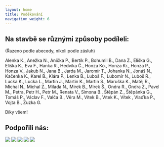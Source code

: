 ```yaml
---
layout: home
title: Poděkování
navigation_weight: 6
---
```


## Na stavbě se různými způsoby podíleli:

(Řazeno podle abecedy, nikoli podle zásluh)

Alenka K., Anežka N., Anička P., Bertík P., Bohumil B., Dana Z., Eliška G., Eliška K., Eva F., Hanka R., Hedvika Č., Honza Ko., Honza Kr., Honza P., Honza V., Jakub N., Jana B., Jarda M., Jaromír T., Johanka N., Jonáš N., Kačenka K., Karel B., Klára P., Lenka B., Luboš F., Lubomír N., Luboš R., Lucka K., Lucka L., Martin J., Martin K., Martin S., Maruška K., Matěj R., Michal N., Michal Z., Milada N., Mirek B., Mirek Š., Ondra R., Ondra Z., Pavel M., Petra, Petr H., Petr M., Renata V., Simona B., Štěpán Z., Štěpánka G., Tomáš P., Václav F., Valča B., Věra M., Vítek B., Vítek K., Vítek , Vlaďka P., Vojta B., Zuzka G.

Díky všem!

## Podpořili nás:

<img src="/static/images/logo/SFZP_H_CMYK.png" >
<img src="/static/images/logo/geopark.png" >
<img src="/static/images/logo/lounovice-pod-blanikem-znak-barva.png" >
<img src="/static/images/logo/Logo SHB.png" >
<img src="/static/images/logo/Logo_GET.png" >
